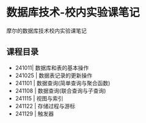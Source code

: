 # 数据库技术-校内实验课笔记
摩尔的数据库技术校内实验课笔记
## 课程目录
* 241011| 数据库和表的基本操作
* 241025 | 数据表记录的更新操作
* 241101 | 数据查询(简单查询与聚合函数)
* 241108 | 数据查询(联合查询与子查询)
* 241115 | 视图与索引
* 241122 | 存储过程与游标
* 241129 | 触发器